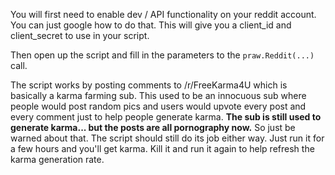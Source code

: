 You will first need to enable dev / API functionality on your reddit account. You can just google how to do that. This will give you a client_id and client_secret to use in your script.

Then open up the script and fill in the parameters to the `praw.Reddit(...)` call.


The script works by posting comments to /r/FreeKarma4U which is basically a karma farming sub. This used to be an innocuous sub where people would post random pics and users would upvote every post and every comment just to help people generate karma. **The sub is still used to generate karma... but the posts are all pornography now.** So just be warned about that. The script should still do its job either way. Just run it for a few hours and you'll get karma. Kill it and run it again to help refresh the karma generation rate.
